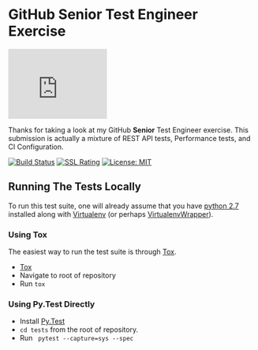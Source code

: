 # GitHub Senior Test Engineer Exercise

<iframe src="https://githubbadge.appspot.com/silne30?s=1" style="border: 0;height: 142px;width: 200px;overflow: hidden;" frameBorder="0"></iframe>

Thanks for taking a look at my GitHub **Senior** Test Engineer exercise. This submission is actually
a mixture of REST API tests, Performance tests, and CI Configuration.

 [![Build Status](https://ci.powercoder.tech/buildStatus/icon?job=github_test)](https://ci.powercoder.tech/job/github_test/)
 [![SSL Rating](https://sslbadge.org/?domain=ci.powercoder.tech)](https://www.ssllabs.com/ssltest/analyze.html?d=ci.powercoder.tech)
 [![License: MIT](https://img.shields.io/badge/License-MIT-yellow.svg)](https://opensource.org/licenses/MIT)


## Running The Tests Locally

To run this test suite, one will already assume that you have [python 2.7](https://www.python.org/download/releases/2.7/) installed along with 
[Virtualenv](https://virtualenv.pypa.io/en/stable/) (or perhaps [VirtualenvWrapper](https://virtualenvwrapper.readthedocs.io/en/latest/)).

### Using Tox

The easiest way to run the test suite is through [Tox](https://tox.readthedocs.io/en/latest/).

* [Tox](https://tox.readthedocs.io/en/latest/)
* Navigate to root of repository
* Run `tox`

### Using Py.Test Directly
* Install [Py.Test](https://docs.pytest.org/en/latest/)
* `cd tests` from the root of repository.
* Run ` pytest --capture=sys --spec`

    
